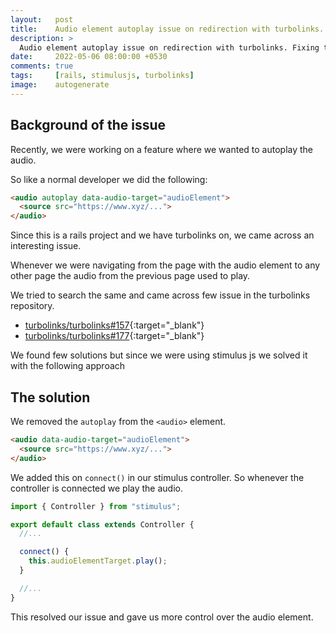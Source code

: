 ```yaml
---
layout:   post
title:    Audio element autoplay issue on redirection with turbolinks.
description: >
  Audio element autoplay issue on redirection with turbolinks. Fixing the autoplay issue with Stimulus JS
date:     2022-05-06 08:00:00 +0530
comments: true
tags:     [rails, stimulusjs, turbolinks]
image:    autogenerate
---
```


## Background of the issue

Recently, we were working on a feature where we wanted to autoplay the audio.

So like a normal developer we did the following:

```html
<audio autoplay data-audio-target="audioElement">
  <source src="https://www.xyz/...">
</audio>
```

Since this is a rails project and we have turbolinks on,
we came across an interesting issue.

Whenever we were navigating from the page with the audio element to any other page the audio from the previous page used to play.

We tried to search the same and came across few issue in the turbolinks repository.

- [turbolinks/turbolinks#157](https://github.com/turbolinks/turbolinks/issues/157){:target="_blank"}
- [turbolinks/turbolinks#177](https://github.com/turbolinks/turbolinks/issues/177){:target="_blank"}

We found few solutions but since we were using stimulus js we solved it with the following approach

<!--more-->

## The solution

We removed the `autoplay` from the `<audio>` element.

```html
<audio data-audio-target="audioElement">
  <source src="https://www.xyz/...">
</audio>
```

We added this on `connect()` in our stimulus controller. So whenever the controller is connected we play the audio.

```javascript
import { Controller } from "stimulus";

export default class extends Controller {
  //...

  connect() {
    this.audioElementTarget.play();
  }

  //...
}
```

This resolved our issue and gave us more control over the audio element.
